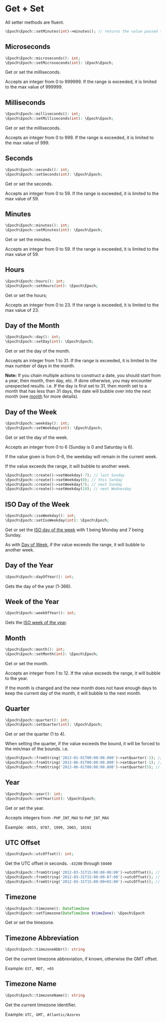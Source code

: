 Get + Set
=========

All setter methods are fluent.
```php
\Epoch\Epoch::setMinutes(int)->minutes(); // returns the value passed to setMinutes()
```

## Microseconds
```php
\Epoch\Epoch::microseconds(): int;
\Epoch\Epoch::setMicroseconds(int): \Epoch\Epoch;
```

Get or set the milliseconds.

Accepts an integer from 0 to 999999. If the range is exceeded, it is limited to the max value of 999999.

## Milliseconds
```php
\Epoch\Epoch::milliseconds(): int;
\Epoch\Epoch::setMilliseconds(int): \Epoch\Epoch;
```

Get or set the milliseconds.

Accepts an integer from 0 to 999. If the range is exceeded, it is limited to the max value of 999.

## Seconds
```php
\Epoch\Epoch::seconds(): int;
\Epoch\Epoch::setSeconds(int): \Epoch\Epoch;
```

Get or set the seconds.

Accepts an integer from 0 to 59. If the range is exceeded, it is limited to the max value of 59.

## Minutes
```php
\Epoch\Epoch::minutes(): int;
\Epoch\Epoch::setMinutes(int): \Epoch\Epoch;
```

Get or set the minutes.

Accepts an integer from 0 to 59. If the range is exceeded, it is limited to the max value of 59.

## Hours
```php
\Epoch\Epoch::hours(): int;
\Epoch\Epoch::setHours(int): \Epoch\Epoch;
```

Get or set the hours;

Accepts an integer from 0 to 23. If the range is exceeded, it is limited to the max value of 23.

## Day of the Month
```php
\Epoch\Epoch::day(): int;
\Epoch\Epoch::setDay(int): \Epoch\Epoch;
```

Get or set the day of the month.

Accepts an integer from 1 to 31. If the range is exceeded, it is limited to the max number of days in the month.

**Note:** If you chain multiple actions to construct a date, you should start from a year, then month,
then day, etc. If done otherwise, you may encounter unexpected results. i.e. If the day is first
set to 31, then month set to a month that has less than 31 days, the date will bubble over into the
next month (see [month](#month) for more details).

## Day of the Week
```php
\Epoch\Epoch::weekday(): int;
\Epoch\Epoch::setWeekday(int): \Epoch\Epoch;
```

Get or set the day of the week.

Accepts an integer from 0 to 6 (Sunday is 0 and Saturday is 6).

If the value given is from 0-6, the weekday will remain in the current week.

If the value exceeds the range, it will bubble to another week.
```php
\Epoch\Epoch::create()->setWeekday(-7); // last Sunday
\Epoch\Epoch::create()->setWeekday(0); // this Sunday
\Epoch\Epoch::create()->setWeekday(7); // next Sunday
\Epoch\Epoch::create()->setWeekday(10); // next Wednesday
```

## ISO Day of the Week
```php
\Epoch\Epoch::isoWeekday(): int;
\Epoch\Epoch::setIsoWeekday(int): \Epoch\Epoch;
```

Get or set the [ISO day of the week](https://en.wikipedia.org/wiki/ISO_week_date) with 1 being Monday and 7 being Sunday.

As with [Day of Week](#day-of-the-week), if the value exceeds the range, it will bubble to another week.

## Day of the Year
```php
\Epoch\Epoch::dayOfYear(): int;
```

Gets the day of the year (1-366).

## Week of the Year
```php
\Epoch\Epoch::weekOfYear(): int;
```

Gets the [ISO week of the year](https://en.wikipedia.org/wiki/ISO_week_date).

## Month
```php
\Epoch\Epoch::month(): int;
\Epoch\Epoch::setMonth(int): \Epoch\Epoch;
```

Get or set the month.

Accepts an integer from 1 to 12. If the value exceeds the range, it will bubble to the year.

If the month is changed and the new month does not have enough days to keep the current day of
the month, it will bubble to the next month.

## Quarter
```php
\Epoch\Epoch::quarter(): int;
\Epoch\Epoch::setQuarter(int): \Epoch\Epoch;
```

Get or set the quarter (1 to 4).

When setting the quarter, if the value exceeds the bound, it will be forced to the min/max of the bounds.
i.e.
```php
\Epoch\Epoch::fromString('2013-01-01T00:00:00.000')->setQuarter(-1); // Quarter will be 1
\Epoch\Epoch::fromString('2013-06-01T00:00:00.000')->setQuarter(-1); // Quarter will be 1
\Epoch\Epoch::fromString('2013-06-01T00:00:00.000')->setQuarter(5); // Quarter will be 4
```

## Year
```php
\Epoch\Epoch::year(): int;
\Epoch\Epoch::setYear(int): \Epoch\Epoch;
```

Get or set the year.

Accepts integers from `-PHP_INT_MAX` to `PHP_INT_MAX`

Example: `-0055, 0787, 1999, 2003, 10191`

## UTC Offset
```php
\Epoch\Epoch::utcOffset(): int;
```

Get the UTC offset in seconds. `-43200` through `50400`

```php
\Epoch\Epoch::fromString('2012-03-31T15:00:00-00:00')->utcOffset(); // 0
\Epoch\Epoch::fromString('2012-03-31T15:00:00-07:00')->utcOffset(); // -25200
\Epoch\Epoch::fromString('2012-03-31T15:00:00+03:00')->utcOffset(); // 10800
```

## Timezone
```php
\Epoch\Epoch::timezone(): DateTimeZone
\Epoch\Epoch::setTimezone(DateTimeZone $timeZone): \Epoch\Epoch
```

Get or set the timezone.

## Timezone Abbreviation
```php
\Epoch\Epoch::timezoneAbbr(): string
```

Get the current timezone abbreviation, if known, otherwise the GMT offset.

Example: `EST, MDT, +05`

## Timezone Name
```php
\Epoch\Epoch::timezoneName(): string
```

Get the current timezone identifier.

Example: `UTC, GMT, Atlantic/Azores`
